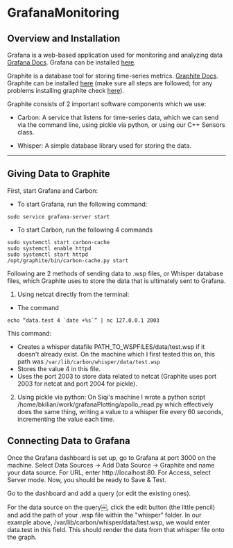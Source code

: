 # GrafanaMonitoring
## Overview and Installation
Grafana is a web-based application used for monitoring and analyzing data [Grafana Docs](https://grafana.com/docs/grafana/latest/). Grafana can be installed [here](https://grafana.com/docs/installation/rpm/).

Graphite is a database tool for storing time-series metrics.  [Graphite Docs](https://graphite.readthedocs.io/en/latest/). Graphite can be installed [here](https://www.vultr.com/docs/how-to-install-and-configure-graphite-on-centos-7) (make sure all steps are followed; for any problems installing graphite check [here](https://graphite.readthedocs.io/en/latest/install-source.html#installing-carbon-in-a-custom-location)).

Graphite consists of 2 important software components which we use:
 * Carbon: A service that listens for time-series data, which we can send via the command line, using pickle via python, or using our C++ Sensors class.

 * Whisper: A simple database library used for storing the data.


----
## Giving Data to Graphite
First, start Grafana and Carbon:

 * To start Grafana, run the following command:
```
sudo service grafana-server start
```

 * To start Carbon, run the following 4 commands
```
sudo systemctl start carbon-cache
sudo systemctl enable httpd
sudo systemctl start httpd
/opt/graphite/bin/carbon-cache.py start
```


Following are 2 methods of sending data to .wsp files, or Whisper database files, which Graphite uses to store the data that is ultimately sent to Grafana.

1. Using netcat directly from the terminal:
 * The command
```
echo “data.test 4 `date +%s`” | nc 127.0.0.1 2003
```
This command:
 * Creates a whisper datafile PATH_TO_WSPFILES/data/test.wsp if it doesn't already exist. On the machine which I first tested this on, this path was `/var/lib/carbon/whisper/data/test.wsp`
 * Stores the value 4 in this file.
 * Uses the port 2003 to store data related to netcat (Graphite uses port 2003 for netcat and port 2004 for pickle).

2. Using pickle via python:
On Siqi's machine I wrote a python script /home/bkilian/work/grafanaPlotting/apollo_read.py which effectively does the same thing, writing a value to a whisper file every 60 seconds, incrementing the value each time.

## Connecting Data to Grafana
Once the Grafana dashboard is set up, go to Grafana at port 3000 on the machine. Select Data Sources -> Add Data Source -> Graphite and name your data source. For URL, enter http://localhost:80. For Access, select Server mode. Now, you should be ready to Save & Test.

Go to the dashboard and add a query (or edit the existing ones).

For the data source on the query￼, click the edit button (the little pencil) and add the path of your .wsp file within the "whisper" folder. In our example above, /var/lib/carbon/whisper/data/test.wsp, we would enter data.test in this field. This should render the data from that whisper file onto the graph.
